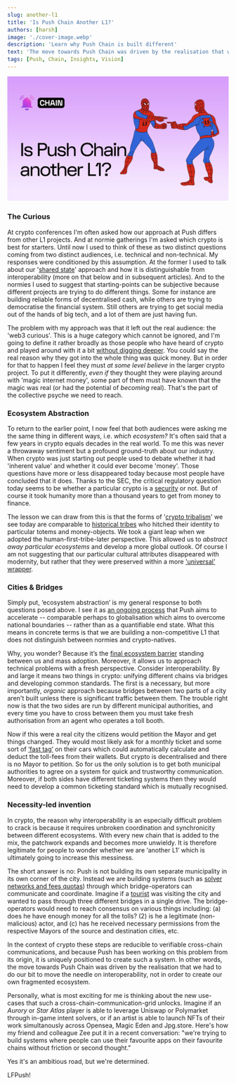 ```yaml
---
slug: another-l1
title: 'Is Push Chain Another L1?'
authors: [harsh]
image: './cover-image.webp'
description: 'Learn why Push Chain is built different'
text: 'The move towards Push Chain was driven by the realisation that we had to do our bit to move the needle on interoperability, not in order to create our own fragmented ecosystem.'
tags: [Push, Chain, Insights, Vision]
---
```



![Cover image of Is Push Chain Another L1?](./cover-image.webp)

<!--truncate-->

### The Curious

At crypto conferences I'm often asked how our approach at Push differs from other L1 projects. And at normie gatherings I'm asked which crypto is best for starters. Until now I used to think of these as two distinct questions coming from two distinct audiences, i.e. technical and non-technical. My responses were conditioned by this assumption. At the former I used to talk about our '[shared state](https://push.org/blog/innovations-by-push-chain/)' approach and how it is distinguishable from interoperability (more on that below and in subsequent articles). And to the normies I used to suggest that starting-points can be subjective because different projects are trying to do different things. Some for instance are building reliable forms of decentralised cash, while others are trying to democratise the financial system. Still others are trying to get social media out of the hands of big tech, and a lot of them are just having fun.

The problem with my approach was that it left out the real audience: the 'web3 curious'. This is a huge category which cannot be ignored, and I'm going to define it rather broadly as those people who have heard of crypto and played around with it a bit [without digging deeper](https://push.org/blog/why-push-chain/). You could say the real reason why they got into the whole thing was quick money. But in order for that to happen I feel they must _at some level believe_ in the larger crypto project. To put it differently, _even if_ they thought they were playing around with 'magic internet money', some part of them must have known that the magic was real (or had the potential of _becoming_ real). That's the part of the collective psyche we need to reach.

### Ecosystem Abstraction

To return to the earlier point, I now feel that both audiences were asking me the same thing in different ways, i.e. _which ecosystem?_ It's often said that a few years in crypto equals decades in the real world. To me this was never a throwaway sentiment but a profound ground-truth about our industry. When crypto was just starting out people used to debate whether it had 'inherent value' and whether it could ever become 'money'. Those questions have more or less disappeared today because most people have concluded that it does. Thanks to the SEC, the critical regulatory question today seems to be whether a particular crypto is a [security](https://www.forbes.com/sites/digital-assets/2023/08/14/how-the-secs-charge-that-cryptos-are-securities-could-face-an-uphill-battle/) or not. But of course it took humanity more than a thousand years to get from money to finance.

The lesson we can draw from this is that the forms of '[crypto tribalism](https://medium.com/@adamnite/a-history-of-crypto-tribalism-11f9f9c5cbaf)' we see today are comparable to [historical tribes](https://www.wideopenspaces.com/native-american-totem-animals-origins-totem-poles-meaning/) who hitched their identity to particular totems and money-objects. We took a giant leap when we adopted the human-first-tribe-later perspective. This allowed us to _abstract away particular ecosystems_ and develop a more global outlook. Of course I am not suggesting that our particular cultural attributes disappeared with modernity, but rather that they were preserved within a more ['universal' wrapper](https://www.notion.so/Is-Push-Chain-another-L1-188188aea7f4801a8e5dc22d0c20e0f3?pvs=21).

### Cities & Bridges

Simply put, ‘ecosystem abstraction’ is my general response to both questions posed above. I see it as [an ongoing process](https://thenetworkstate.com/) that Push aims to accelerate -- comparable perhaps to globalisation which aims to overcome national boundaries -- rather than as a quantifiable end state. What this means in concrete terms is that we are building a non-competitive L1 that does not distinguish between normies and crypto-natives.

Why, you wonder? Because it’s the [final ecosystem barrier](https://push.org/blog/what-is-consumer-crypto-and-why-does-it-matter/) standing between us and mass adoption. Moreover, it allows us to approach technical problems with a fresh perspective. Consider interoperability. By and large it means two things in crypto: unifying different chains via bridges and developing common standards. The first is a necessary, but more importantly, _organic_ approach because bridges between two parts of a city aren't built unless there is significant traffic between them. The trouble right now is that the two sides are run by different municipal authorities, and every time you have to cross between them you must take fresh authorisation from an agent who operates a toll booth.

Now if this were a real city the citizens would petition the Mayor and get things changed. They would most likely ask for a monthly ticket and some sort of [‘fast tag’](https://en.wikipedia.org/wiki/FASTag) on their cars which could automatically calculate and deduct the toll-fees from their wallets. But crypto is decentralised and there is no Mayor to petition. So for us the only solution is to get both municipal authorities to agree on a system for quick and trustworthy communication. Moreover, if both sides have different ticketing systems then they would need to develop a common ticketing standard which is mutually recognised.

### Necessity-led invention

In crypto, the reason why interoperability is an especially difficult problem to crack is because it requires unbroken coordination and synchronicity between different ecosystems. With every new chain that is added to the mix, the patchwork expands and becomes more unwieldy. It is therefore legitimate for people to wonder whether we are ‘another L1’ which is ultimately going to increase this messiness.

The short answer is no: Push is not building its own separate municipality in its own corner of the city. Instead we are building systems (such as [solver networks and fees quotas](https://whitepaper.push.org/)) through which bridge-operators can communicate and coordinate. Imagine if a [tourist](https://www.notion.so/189188aea7f480faaba5f80052406759?pvs=21) was visiting the city and wanted to pass through three different bridges in a single drive. The bridge-operators would need to reach consensus on various things including: (a) does he have enough money for all the tolls? (2) is he a legitimate (non-malicious) actor, and (c) has he received necessary permissions from the respective Mayors of the source and destination cities, etc.

In the context of crypto these steps are reducible to verifiable cross-chain communications, and because Push has been working on this problem from its origin, it is uniquely positioned to create such a system. In other words, the move towards Push Chain was driven by the realisation that we had to do our bit to move the needle on interoperability, not in order to create our own fragmented ecosystem.

Personally, what is most exciting for me is thinking about the new use-cases that such a cross-chain-communication-grid unlocks. Imagine if an _Aurory_ or _Star Atlas_ player is able to leverage Uniswap or Polymarket through in-game intent solvers, or if an artist is able to launch NFTs of their work simultanously across Opensea, Magic Eden and Jpg.store. Here's how my friend and colleague Zee put it in a recent conversation: "we're trying to build systems where people can use their favourite apps on their favourite chains without friction or second thought."

Yes it's an ambitious road, but we're determined.

LFPush!
